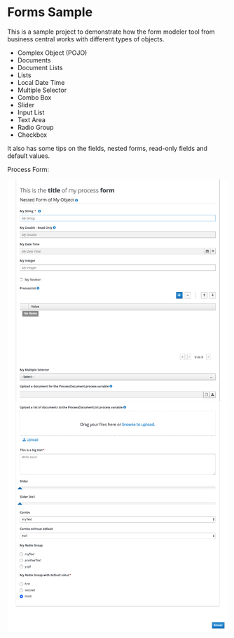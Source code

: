 Forms Sample 
==========

This is a sample project to demonstrate how the form modeler tool from business central works with different types of objects. 
- Complex Object (POJO)
- Documents
- Document Lists
- Lists
- Local Date Time
- Multiple Selector
- Combo Box
- Slider
- Input List
- Text Area
- Radio Group
- Checkbox

It also has some tips on the fields, nested forms, read-only fields and default values.

Process Form:

![Form](images/process-form-1.png)
![Form](images/process-form-2.png)


